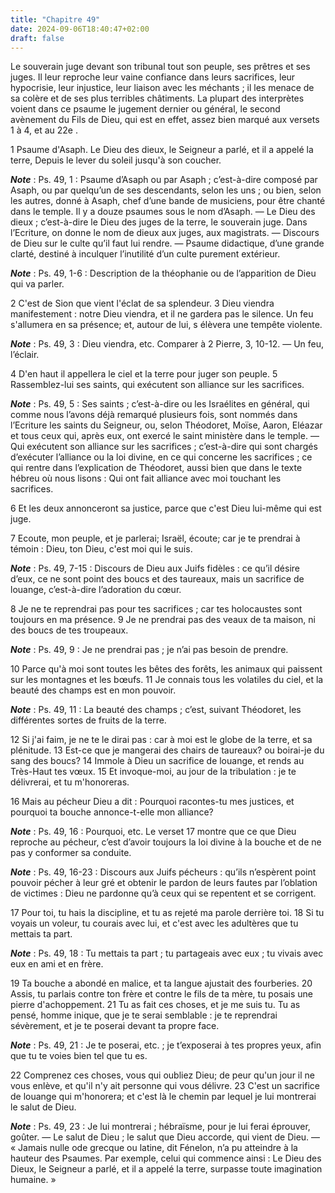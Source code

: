 ```yaml
---
title: "Chapitre 49"
date: 2024-09-06T18:40:47+02:00
draft: false
---
```



Le souverain juge devant son tribunal tout son peuple, ses prêtres et ses juges.
Il leur reproche leur vaine confiance dans leurs sacrifices, leur hypocrisie, leur injustice, leur liaison avec les méchants ; il les menace de sa colère et de ses plus terribles châtiments.
La plupart des interprètes voient dans ce psaume le jugement dernier ou général, le second avènement du Fils de Dieu, qui est en effet, assez bien marqué aux versets 1 à 4, et au 22e .


1 Psaume d'Asaph. Le Dieu des dieux, le Seigneur a parlé, et il a appelé la terre, Depuis le lever du soleil jusqu'à son coucher.

***Note*** :  Ps. 49, 1 : Psaume d’Asaph ou par Asaph ; c’est-à-dire composé par Asaph, ou par quelqu’un de ses descendants, selon les uns ; ou bien, selon les autres, donné à Asaph, chef d’une bande de musiciens, pour être chanté dans le temple. Il y a douze psaumes sous le nom d’Asaph. ― Le Dieu des dieux ; c’est-à-dire le Dieu des juges de la terre, le souverain juge. Dans l’Ecriture, on donne le nom de dieux aux juges, aux magistrats. ― Discours de Dieu sur le culte qu’il faut lui rendre. ― Psaume didactique, d’une grande clarté, destiné à inculquer l’inutilité d’un culte purement extérieur.

***Note*** :  Ps. 49, 1-6 : Description de la théophanie ou de l’apparition de Dieu qui va parler.


2 C'est de Sion que vient l'éclat de sa splendeur. 3 Dieu viendra manifestement : notre Dieu viendra, et il ne gardera pas le silence. Un feu s'allumera en sa présence; et, autour de lui, s élèvera une tempête violente.

***Note*** :  Ps. 49, 3 : Dieu viendra, etc. Comparer à 2 Pierre, 3, 10-12. ― Un feu, l’éclair.

4 D'en haut il appellera le ciel et la terre pour juger son peuple. 5 Rassemblez-lui ses saints, qui exécutent son alliance sur les sacrifices.

***Note*** :  Ps. 49, 5 : Ses saints ; c’est-à-dire ou les Israélites en général, qui comme nous l’avons déjà remarqué plusieurs fois, sont nommés dans l’Ecriture les saints du Seigneur, ou, selon Théodoret, Moïse, Aaron, Eléazar et tous ceux qui, après eux, ont exercé le saint ministère dans le temple. ― Qui exécutent son alliance sur les sacrifices ; c’est-à-dire qui sont chargés d’exécuter l’alliance ou la loi divine, en ce qui concerne les sacrifices ; ce qui rentre dans l’explication de Théodoret, aussi bien que dans le texte hébreu où nous lisons : Qui ont fait alliance avec moi touchant les sacrifices.

6 Et les deux annonceront sa justice, parce que c'est Dieu lui-même qui est juge.


7 Ecoute, mon peuple, et je parlerai; Israël, écoute; car je te prendrai à témoin : Dieu, ton Dieu, c'est moi qui le suis.

***Note*** :  Ps. 49, 7-15 : Discours de Dieu aux Juifs fidèles : ce qu’il désire d’eux, ce ne sont point des boucs et des taureaux, mais un sacrifice de louange, c’est-à-dire l’adoration du cœur.

8 Je ne te reprendrai pas pour tes sacrifices ; car tes holocaustes sont toujours en ma présence. 9 Je ne prendrai pas des veaux de ta maison, ni des boucs de tes troupeaux.

***Note*** :  Ps. 49, 9 : Je ne prendrai pas ; je n’ai pas besoin de prendre.

10 Parce qu'à moi sont toutes les bêtes des forêts, les animaux qui paissent sur les montagnes et les bœufs. 11 Je connais tous les volatiles du ciel, et la beauté des champs est en mon pouvoir.

***Note*** :  Ps. 49, 11 : La beauté des champs ; c’est, suivant Théodoret, les différentes sortes de fruits de la terre.

12 Si j'ai faim, je ne te le dirai pas : car à moi est le globe de la terre, et sa plénitude. 13 Est-ce que je mangerai des chairs de taureaux? ou boirai-je du sang des boucs? 14 Immole à Dieu un sacrifice de louange, et rends au Très-Haut tes vœux. 15 Et invoque-moi, au jour de la tribulation : je te délivrerai, et tu m'honoreras.


16 Mais au pécheur Dieu a dit : Pourquoi racontes-tu mes justices, et pourquoi ta bouche annonce-t-elle mon alliance?

***Note*** :  Ps. 49, 16 : Pourquoi, etc. Le verset 17 montre que ce que Dieu reproche au pécheur, c’est d’avoir toujours la loi divine à la bouche et de ne pas y conformer sa conduite.

***Note*** :  Ps. 49, 16-23 : Discours aux Juifs pécheurs : qu’ils n’espèrent point pouvoir pécher à leur gré et obtenir le pardon de leurs fautes par l’oblation de victimes : Dieu ne pardonne qu’à ceux qui se repentent et se corrigent.

17 Pour toi, tu hais la discipline, et tu as rejeté ma parole derrière toi. 18 Si tu voyais un voleur, tu courais avec lui, et c'est avec les adultères que tu mettais ta part.

***Note*** :  Ps. 49, 18 : Tu mettais ta part ; tu partageais avec eux ; tu vivais avec eux en ami et en frère.

19 Ta bouche a abondé en malice, et ta langue ajustait des fourberies. 20 Assis, tu parlais contre ton frère et contre le fils de ta mère, tu posais une pierre d'achoppement. 21 Tu as fait ces choses, et je me suis tu. Tu as pensé, homme inique, que je te serai semblable : je te reprendrai sévèrement, et je te poserai devant ta propre face.

***Note*** :  Ps. 49, 21 : Je te poserai, etc. ; je t’exposerai à tes propres yeux, afin que tu te voies bien tel que tu es.


22 Comprenez ces choses, vous qui oubliez Dieu; de peur qu'un jour il ne vous enlève, et qu'il n'y ait personne qui vous délivre. 23 C'est un sacrifice de louange qui m'honorera; et c'est là le chemin par lequel je lui montrerai le salut de Dieu.

***Note*** :  Ps. 49, 23 : Je lui montrerai ; hébraïsme, pour je lui ferai éprouver, goûter. ― Le salut de Dieu ; le salut que Dieu accorde, qui vient de Dieu. ― « Jamais nulle ode grecque ou latine, dit Fénelon, n’a pu atteindre à la hauteur des Psaumes. Par exemple, celui qui commence ainsi : Le Dieu des Dieux, le Seigneur a parlé, et il a appelé la terre, surpasse toute imagination humaine. »

